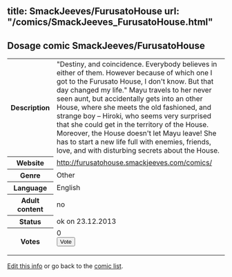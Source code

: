 title: SmackJeeves/FurusatoHouse
url: "/comics/SmackJeeves_FurusatoHouse.html"
---
Dosage comic SmackJeeves/FurusatoHouse
-----------------------------------------

<p id="msg"></p>
<script type="text/javascript">
if (window.location.search === '?edit_info_mail=sent_ok') {
  var elem = document.getElementById("msg");
  elem.innerHTML = 'Edited information sucessfully sent for review, which is usually done daily. Thanks!';
  elem.className = 'ok';
}
</script>
<table class="comicinfo">
<tr>
<th>Description</th><td>&quot;Destiny, and coincidence. Everybody believes in either of them. However because of which one I got to the Furusato House, I don't know. But that day changed my life.&quot; Mayu travels to her never seen aunt, but accidentally gets into an other House, where she meets the old fashioned, and strange boy – Hiroki, who seems very surprised that she could get in the territory of the House. Moreover, the House doesn't let Mayu leave! She has to start a new life full with enemies, friends, love, and with disturbing secrets about the House.</td>
</tr>
<tr>
<th>Website</th><td><a href="http://furusatohouse.smackjeeves.com/comics/">http://furusatohouse.smackjeeves.com/comics/</a></td>
</tr>
<tr>
<th>Genre</th><td>Other</td>
</tr>
<tr>
<th>Language</th><td>English</td>
</tr>
<tr>
<th>Adult content</th><td>no</td>
</tr>
<tr>
<th>Status</th><td>ok on 23.12.2013</td>
</tr>
<tr>
<th>Votes</th><td>0
<form action="http://gaecounter.appspot.com/count/" method="POST">
<input name="name" type="hidden" value="SmackJeeves_FurusatoHouse"/>
<input name="uid" type="hidden" id="voteuid" value=""/>
<input type="submit" value="Vote"/>
</form>
</td>
</tr>
</table>
<script type="text/javascript">
var ua = navigator.userAgent;
document.getElementById("voteuid").value = ua.replace(/[^a-zA-Z0-9\._:]/g , "_");;
</script>

[Edit this info](SmackJeeves_FurusatoHouse_edit.html) or go back to the [comic list](../comic-index.html).
